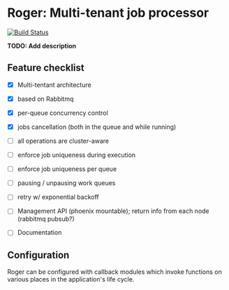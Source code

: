 # Roger: Multi-tenant job processor

[![Build Status](https://travis-ci.org/arjan/decorator.png?branch=master)](https://travis-ci.org/bettyblocks/roger)


**TODO: Add description**

## Feature checklist

- [x] Multi-tentant architecture
- [x] based on Rabbitmq
- [x] per-queue concurrency control
- [x] jobs cancellation (both in the queue and while running)
- [ ] all operations are cluster-aware
- [ ] enforce job uniqueness during execution
- [ ] enforce job uniqueness per queue
- [ ] pausing / unpausing work queues
- [ ] retry w/ exponential backoff
- [ ] Management API (phoenix mountable); return info from each node (rabbitmq pubsub?)
- [ ] Documentation


## Configuration

Roger can be configured with callback modules which invoke functions
on various places in the application's life cycle.
